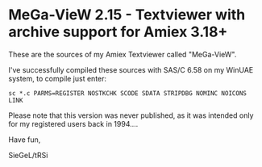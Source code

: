 # MeGa-VieW 2.15 - Textviewer with archive support for Amiex 3.18+ 

These are the sources of my Amiex Textviewer called "MeGa-VieW".

I've successfully compiled these sources with SAS/C 6.58 on my WinUAE system, to compile just enter:

```
sc *.c PARMS=REGISTER NOSTKCHK SCODE SDATA STRIPDBG NOMINC NOICONS LINK
```

Please note that this version was never published, as it was intended only for my registered users back in 1994....

Have fun,

SieGeL/tRSi


